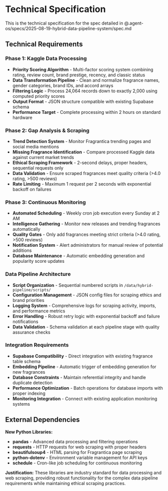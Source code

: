 # Technical Specification

This is the technical specification for the spec detailed in @.agent-os/specs/2025-08-19-hybrid-data-pipeline-system/spec.md

## Technical Requirements

### Phase 1: Kaggle Data Processing
- **Priority Scoring Algorithm** - Multi-factor scoring system combining rating, review count, brand prestige, recency, and classic status
- **Data Transformation Pipeline** - Clean and normalize fragrance names, gender categories, brand IDs, and accord arrays
- **Filtering Logic** - Process 24,064 records down to exactly 2,000 using computed priority scores
- **Output Format** - JSON structure compatible with existing Supabase schema
- **Performance Target** - Complete processing within 2 hours on standard hardware

### Phase 2: Gap Analysis & Scraping
- **Trend Detection System** - Monitor Fragrantica trending pages and social media mentions
- **Missing Fragrance Identification** - Compare processed Kaggle data against current market trends
- **Ethical Scraping Framework** - 2-second delays, proper headers, sequential requests only
- **Data Validation** - Ensure scraped fragrances meet quality criteria (>4.0 rating, >500 reviews)
- **Rate Limiting** - Maximum 1 request per 2 seconds with exponential backoff on failures

### Phase 3: Continuous Monitoring
- **Automated Scheduling** - Weekly cron job execution every Sunday at 2 AM
- **Intelligence Gathering** - Monitor new releases and trending fragrances automatically  
- **Quality Gates** - Only add fragrances meeting strict criteria (>4.0 rating, >500 reviews)
- **Notification System** - Alert administrators for manual review of potential additions
- **Database Maintenance** - Automatic embedding generation and popularity score updates

### Data Pipeline Architecture
- **Script Organization** - Sequential numbered scripts in `/data/hybrid-pipeline/scripts/`
- **Configuration Management** - JSON config files for scraping ethics and brand priorities
- **Logging System** - Comprehensive logs for scraping activity, imports, and performance metrics
- **Error Handling** - Robust retry logic with exponential backoff and failure notifications
- **Data Validation** - Schema validation at each pipeline stage with quality assurance checks

### Integration Requirements
- **Supabase Compatibility** - Direct integration with existing fragrance table schema
- **Embedding Pipeline** - Automatic trigger of embedding generation for new fragrances
- **Database Constraints** - Maintain referential integrity and handle duplicate detection
- **Performance Optimization** - Batch operations for database imports with proper indexing
- **Monitoring Integration** - Connect with existing application monitoring systems

## External Dependencies

**New Python Libraries:**
- **pandas** - Advanced data processing and filtering operations
- **requests** - HTTP requests for web scraping with proper headers
- **beautifulsoup4** - HTML parsing for Fragrantica page scraping
- **python-dotenv** - Environment variable management for API keys
- **schedule** - Cron-like job scheduling for continuous monitoring

**Justification:** These libraries are industry standard for data processing and web scraping, providing robust functionality for the complex data pipeline requirements while maintaining ethical scraping practices.